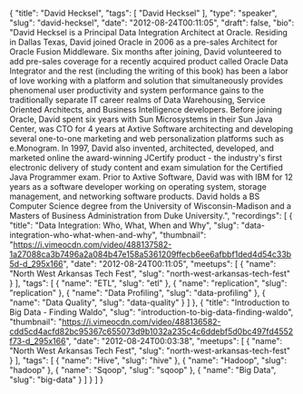 {
  "title": "David Hecksel",
  "tags": [
    "David Hecksel"
  ],
  "type": "speaker",
  "slug": "david-hecksel",
  "date": "2012-08-24T00:11:05",
  "draft": false,
  "bio": "David Hecksel is a Principal Data Integration Architect at Oracle. Residing in Dallas Texas, David joined Oracle in 2006 as a pre-sales Architect for Oracle Fusion Middleware. Six months after joining, David volunteered to add pre-sales coverage for a recently acquired product called Oracle Data Integrator and the rest (including the writing of this book) has been a labor of love working with a platform and solution that simultaneously provides phenomenal user productivity and system performance gains to the traditionally separate IT career realms of Data Warehousing, Service Oriented Architects, and Business Intelligence developers. Before joining Oracle, David spent six years with Sun Microsystems in their Sun Java Center, was CTO for 4 years at Axtive Software architecting and developing several one-to-one marketing and web personalization platforms such as e.Monogram. In 1997, David also invented, architected, developed, and marketed online the award-winning JCertify product - the industry's first electronic delivery of study content and exam simulation for the Certified Java Programmer exam. Prior to Axtive Software, David was with IBM for 12 years as a software developer working on operating system, storage management, and networking software products. David holds a BS Computer Science degree from the University of Wisconsin-Madison and a Masters of Business Administration from Duke University.",
  "recordings": [
    {
      "title": "Data Integration: Who, What, When and Why",
      "slug": "data-integration-who-what-when-and-why",
      "thumbnail": "https://i.vimeocdn.com/video/488137582-1a27088ca3b7496a2a084b47e158a5361209ffecb6ee6afbbf1ded4d54c33b5d-d_295x166",
      "date": "2012-08-24T00:11:05",
      "meetups": [
        {
          "name": "North West Arkansas Tech Fest",
          "slug": "north-west-arkansas-tech-fest"
        }
      ],
      "tags": [
        {
          "name": "ETL",
          "slug": "etl"
        },
        {
          "name": "replication",
          "slug": "replication"
        },
        {
          "name": "Data Profiling",
          "slug": "data-profiling"
        },
        {
          "name": "Data Quality",
          "slug": "data-quality"
        }
      ]
    },
    {
      "title": "Introduction to Big Data - Finding Waldo",
      "slug": "introduction-to-big-data-finding-waldo",
      "thumbnail": "https://i.vimeocdn.com/video/488136582-cdd5cd4acfd82bc95367c655073d9b1032a235c4c6ddebf5d0bc497fd4552f73-d_295x166",
      "date": "2012-08-24T00:03:38",
      "meetups": [
        {
          "name": "North West Arkansas Tech Fest",
          "slug": "north-west-arkansas-tech-fest"
        }
      ],
      "tags": [
        {
          "name": "Hive",
          "slug": "hive"
        },
        {
          "name": "Hadoop",
          "slug": "hadoop"
        },
        {
          "name": "Sqoop",
          "slug": "sqoop"
        },
        {
          "name": "Big Data",
          "slug": "big-data"
        }
      ]
    }
  ]
}